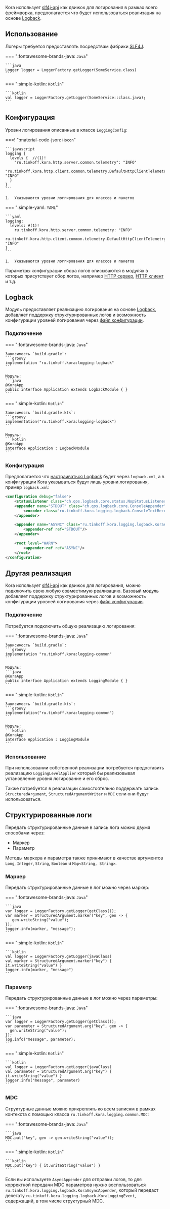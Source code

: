 Kora использует [slf4j-api](https://www.slf4j.org/) как движок для логирования в рамках всего фреймворка, 
предполагается что будет использоваться реализация на основе [Logback](#logback).

## Использование

Логеры требуется предоставлять посредствам фабрики [SLF4J](https://www.slf4j.org/manual.html#hello_world).

=== ":fontawesome-brands-java: `Java`"

    ```java
    Logger logger = LoggerFactory.getLogger(SomeService.class)
    ```

=== ":simple-kotlin: `Kotlin`"

    ```kotlin
    val logger = LoggerFactory.getLogger(SomeService::class.java);
    ```

## Конфигурация

Уровни логирования описанные в классе `LoggingConfig`:

===! ":material-code-json: `Hocon`"

    ```javascript
    logging {
      levels {  //(1)!
        "ru.tinkoff.kora.http.server.common.telemetry": "INFO"
        "ru.tinkoff.kora.http.client.common.telemetry.DefaultHttpClientTelemetry": "INFO"
      }
    }
    ```

    1.  Указываются уровни логгирования для классов и пакетов

=== ":simple-yaml: `YAML`"

    ```yaml
    logging:
      levels: #(1)!
        ru.tinkoff.kora.http.server.common.telemetry: "INFO"
        ru.tinkoff.kora.http.client.common.telemetry.DefaultHttpClientTelemetry: "INFO"
    }
    ```

    1.  Указываются уровни логгирования для классов и пакетов

Параметры конфигурации сбора логов описываются в модулях в которых присутствует сбор логов, например [HTTP сервер](http-server.md), [HTTP клиент](http-client.md) и т.д.

## Logback

Модуль предоставляет реализацию логирования на основе [Logback](https://www.baeldung.com/logback), добавляет поддержку структурированных логов и возможность конфигурации уровней логирования через [файл конфигурации](config.md).

### Подключение

=== ":fontawesome-brands-java: `Java`"

    Зависимость `build.gradle`:
    ```groovy
    implementation "ru.tinkoff.kora:logging-logback"
    ```

    Модуль:
    ```java
    @KoraApp
    public interface Application extends LogbackModule { }
    ```

=== ":simple-kotlin: `Kotlin`"

    Зависимость `build.gradle.kts`:
    ```groovy
    implementation("ru.tinkoff.kora:logging-logback")
    ```

    Модуль:
    ```kotlin
    @KoraApp
    interface Application : LogbackModule
    ```

### Конфигурация

Предполагается что [настраиваться Logback](https://logback.qos.ch/manual/configuration.html) будет через `logback.xml`, а в конфигурации Kora указываться будут лишь уровни логирования, пример `logback.xml`:

```xml
<configuration debug="false">
    <statusListener class="ch.qos.logback.core.status.NopStatusListener" />
    <appender name="STDOUT" class="ch.qos.logback.core.ConsoleAppender">
        <encoder class="ru.tinkoff.kora.logging.logback.ConsoleTextRecordEncoder"/>
    </appender>

    <appender name="ASYNC" class="ru.tinkoff.kora.logging.logback.KoraAsyncAppender">
        <appender-ref ref="STDOUT"/>
    </appender>

    <root level="WARN">
        <appender-ref ref="ASYNC"/>
    </root>
</configuration>
```

## Другая реализация

Kora использует [slf4j-api](https://www.slf4j.org/) как движок для логирования, можно подключить свою любую совместимую реализацию.
Базовый модуль добавляет поддержку структурированных логов и возможность конфигурации уровней логирования через [файл конфигурации](config.md).

### Подключение

Потребуется подключить общую реализацию логирования:

=== ":fontawesome-brands-java: `Java`"

    Зависимость `build.gradle`:
    ```groovy
    implementation "ru.tinkoff.kora:logging-common"
    ```

    Модуль:
    ```java
    @KoraApp
    public interface Application extends LoggingModule { }
    ```

=== ":simple-kotlin: `Kotlin`"

    Зависимость `build.gradle.kts`:
    ```groovy
    implementation("ru.tinkoff.kora:logging-common")
    ```

    Модуль:
    ```kotlin
    @KoraApp
    interface Application : LoggingModule
    ```

### Использование

При использовании собственной реализации потребуется предоставить реализацию `LoggingLevelApplier` который бы реализовывал
установление уровня логирование и его сброс.

Также потребуется в реализации самостоятельно поддержать запись `StructuredArgument`, `StructuredArgumentWriter` и `MDC` если они будут использоваться.

## Структурированные логи

Передать структурированные данные в запись лога можно двумя способами через:

- Маркер
- Параметр

Методы маркера и параметра также принимают в качестве аргументов `Long`, `Integer`, `String`, `Boolean` и `Map<String, String>`.

### Маркер

Передать структурированные данные в лог можно через маркер:

=== ":fontawesome-brands-java: `Java`"

    ```java
    var logger = LoggerFactory.getLogger(getClass());
    var marker = StructuredArgument.marker("key", gen -> {
       gen.writeString("value");
    });
    logger.info(marker, "message");
    ```

=== ":simple-kotlin: `Kotlin`"

    ```kotlin
    val logger = LoggerFactory.getLogger(javaClass)
    val marker = StructuredArgument.marker("key") { it.writeString("value") }
    logger.info(marker, "message")
    ```

### Параметр

Передать структурированные данные в лог можно через параметры:

=== ":fontawesome-brands-java: `Java`"

    ```java
    var logger = LoggerFactory.getLogger(getClass());
    var parameter = StructuredArgument.arg("key", gen -> {
      gen.writeString("value");
    });
    log.info("message", parameter);
    ```

=== ":simple-kotlin: `Kotlin`"

    ```kotlin
    val logger = LoggerFactory.getLogger(javaClass)
    val parameter = StructuredArgument.arg("key") { it.writeString("value") }
    logger.info("message", parameter)
    ```

### MDC

Структурные данные можно прикреплять ко всем записям в рамках контекста с помощью класса `ru.tinkoff.kora.logging.common.MDC`:

=== ":fontawesome-brands-java: `Java`"

    ```java
    MDC.put("key", gen -> gen.writeString("value"));
    ```

=== ":simple-kotlin: `Kotlin`"

    ```kotlin
    MDC.put("key") { it.writeString("value") }
    ```

Если вы используете `AsyncAppender` для отправки логов, то для корректной передачи MDC параметров нужно воспользоваться `ru.tinkoff.kora.logging.logback.KoraAsyncAppender`,
который передаст делегату `ru.tinkoff.kora.logging.logback.KoraLoggingEvent`, содержащий, в том числе структурный MDC.
